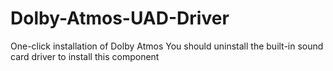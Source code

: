 # Dolby-Atmos-UAD-Driver
One-click installation of Dolby Atmos
You should uninstall the built-in sound card driver to install this component
